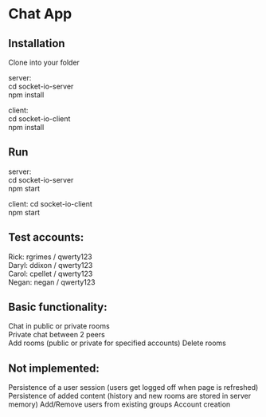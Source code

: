 # Chat App

## Installation

Clone into your folder  

server:  
cd socket-io-server  
npm install  

client:  
cd socket-io-client  
npm install  


## Run  

server:  
cd socket-io-server  
npm start  

client:
cd socket-io-client  
npm start  

## Test accounts:

Rick: rgrimes / qwerty123  
Daryl: ddixon / qwerty123  
Carol: cpellet / qwerty123  
Negan: negan / qwerty123  

## Basic functionality:
Chat in public or private rooms  
Private chat between 2 peers  
Add rooms (public or private for specified accounts) 
Delete rooms 

## Not implemented:
Persistence of a user session (users get logged off when page is refreshed) 
Persistence of added content (history and new rooms are stored in server memory) 
Add/Remove users from existing groups 
Account creation 




